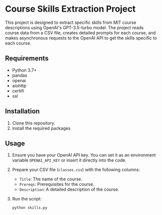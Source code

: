 # Course Skills Extraction Project

This project is designed to extract specific skills from MIT course descriptions using OpenAI's GPT-3.5-turbo model. The project reads course data from a CSV file, creates detailed prompts for each course, and makes asynchronous requests to the OpenAI API to get the skills specific to each course.

## Requirements

- Python 3.7+
- pandas
- openai
- aiohttp
- certifi
- ssl

## Installation

1. Clone this repository.
2. Install the required packages

## Usage

1. Ensure you have your OpenAI API key. You can set it as an environment variable `OPENAI_API_KEY` or insert it directly into the code.

2. Prepare your CSV file (`classes.csv`) with the following columns:
    - `Title`: The name of the course.
    - `Prereqs`: Prerequisites for the course.
    - `Description`: A detailed description of the course.

3. Run the script:
    ```sh
    python skills.py
    ```
